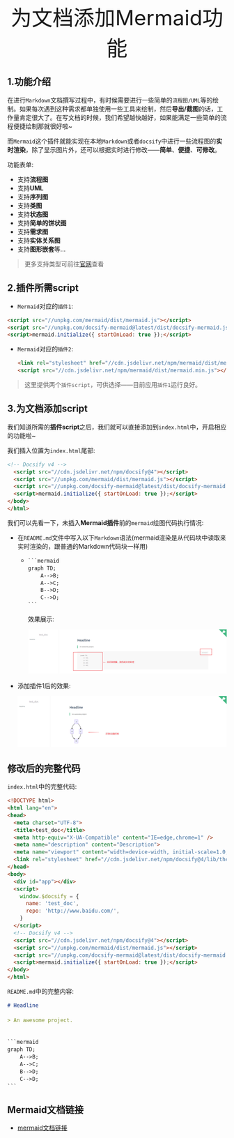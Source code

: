 <center><font size=32>为文档添加Mermaid功能</font></center>

## 1.功能介绍

在进行`Markdown`文档撰写过程中，有时候需要进行一些简单的`流程图/UML`等的绘制。如果每次遇到这种需求都单独使用一些工具来绘制，然后**导出/截图**的话，工作量肯定很大了。在写文档的时候，我们希望越快越好，如果能满足一些简单的流程便捷绘制那就很好啦~

而`Mermaid`这个插件就能实现在本地`Markdown`或者`docsify`中进行一些流程图的**实时渲染**，除了显示图片外，还可以根据实时进行修改——**简单**、**便捷**、**可修改**。

功能表单:

- 支持**流程图**
- 支持**UML**
- 支持**序列图**
- 支持**类图**
- 支持**状态图**
- 支持**简单的饼状图**
- 支持**需求图**
- 支持**实体关系图**
- 支持**图形嵌套**等...

> 更多支持类型可前往[官网](https://mermaid-js.github.io/mermaid/#/flowchart 'target: _blank')查看

## 2.插件所需script



* `Mermaid`对应的`插件1`:

```html
<script src="//unpkg.com/mermaid/dist/mermaid.js"></script>
<script src="//unpkg.com/docsify-mermaid@latest/dist/docsify-mermaid.js"></script>
<script>mermaid.initialize({ startOnLoad: true });</script>
```

* `Mermaid`对应的`插件2`:

  ```html
  <link rel="stylesheet" href="//cdn.jsdelivr.net/npm/mermaid/dist/mermaid.min.css">
  <script src="//cdn.jsdelivr.net/npm/mermaid/dist/mermaid.min.js"></script>
  ```

> 这里提供两个`插件script`，可供选择——目前应用`插件1`运行良好。

## 3.为文档添加script



我们知道所需的**插件script**之后，我们就可以直接添加到`index.html`中，开启相应的功能啦~

我们插入位置为`index.html`尾部:

```html
<!-- Docsify v4 -->
  <script src="//cdn.jsdelivr.net/npm/docsify@4"></script>
  <script src="//unpkg.com/mermaid/dist/mermaid.js"></script>
  <script src="//unpkg.com/docsify-mermaid@latest/dist/docsify-mermaid.js"></script>
  <script>mermaid.initialize({ startOnLoad: true });</script>
</body>
</html>
```

我们可以先看一下，未插入**Mermaid插件**前的`mermaid`绘图代码执行情况:

- 在`README.md`文件中写入以下`Markdown`语法(mermaid渲染是从代码块中读取来实时渲染的，跟普通的Markdown代码块一样用)

  - ```markdown
    ​```mermaid
    graph TD;
        A-->B;
        A-->C;
        B-->D;
        C-->D;
    ​```
    ```

    效果展示:

    ![image-20220120205251001](支持Mermaid.assets/image-20220120205251001.png)

- 添加插件1后的效果:

  ![image-20220120205428266](支持Mermaid.assets/image-20220120205428266.png)

## 修改后的完整代码

`index.html`中的完整代码:

```html
<!DOCTYPE html>
<html lang="en">
<head>
  <meta charset="UTF-8">
  <title>test_doc</title>
  <meta http-equiv="X-UA-Compatible" content="IE=edge,chrome=1" />
  <meta name="description" content="Description">
  <meta name="viewport" content="width=device-width, initial-scale=1.0, minimum-scale=1.0">
  <link rel="stylesheet" href="//cdn.jsdelivr.net/npm/docsify@4/lib/themes/vue.css">
</head>
<body>
  <div id="app"></div>
  <script>
    window.$docsify = {
      name: 'test_doc',
      repo: 'http://www.baidu.com/',
    }
  </script>
  <!-- Docsify v4 -->
  <script src="//cdn.jsdelivr.net/npm/docsify@4"></script>
  <script src="//unpkg.com/mermaid/dist/mermaid.js"></script>
  <script src="//unpkg.com/docsify-mermaid@latest/dist/docsify-mermaid.js"></script>
  <script>mermaid.initialize({ startOnLoad: true });</script>
</body>
</html>

```

`README.md`中的完整内容:

```markdown
# Headline

> An awesome project.


​```mermaid
graph TD;
    A-->B;
    A-->C;
    B-->D;
    C-->D;
​```

```

## Mermaid文档链接

- [mermaid文档链接](https://mermaid-js.github.io/mermaid/#/README 'target: _blank')